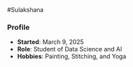 #Sulakshana
### Profile
- **Started**: March 9, 2025
- **Role**: Student of Data Science and AI
- **Hobbies**: Painting, Stitching, and Yoga
